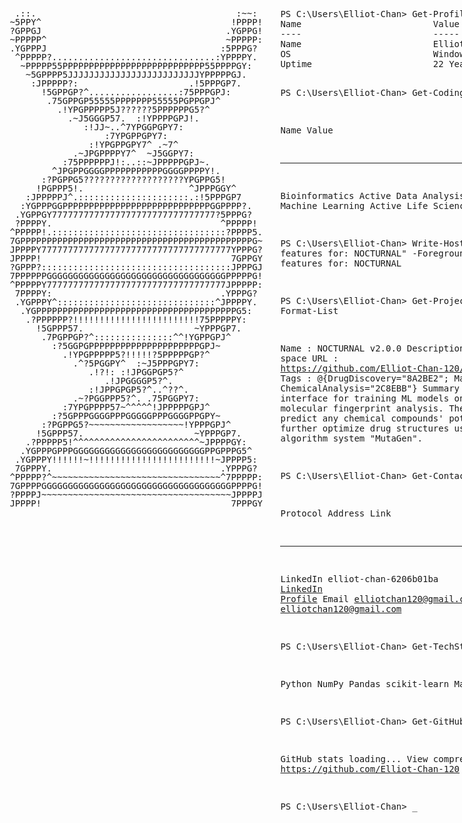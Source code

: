 <div style="display: flex; align-items: flex-start; gap: 20px;">
  <!-- ASCII Art on the left -->
  <div style="white-space: pre; font-family: monospace; line-height: 1;">
  .::.                                      :~~:  
 ~5PPY^                                    !PPPP! 
 ?GPPGJ                                   .YGPPG! 
 ~PPPPP^                                  ~PPPPP: 
 .YGPPPJ                                 :5PPPG?  
  ^PPPPP?...............................:YPPPPY.  
   ~PPPPP55PPPPPPPPPPPPPPPPPPPPPPPPPPP55PPPPGY:   
    ~5GPPPP5JJJJJJJJJJJJJJJJJJJJJJJJJYPPPPPGJ.    
     :JPPPPP?:                     .!5PPPGP7.     
       !5GPPGP?^.................:75PPPGPJ:       
        .75GPPGP55555PPPPPPP55555PGPPGPJ^         
          .!YPGPPPPP5J??????5PPPPPPG5?^           
            .~J5GGGP57.  :!YPPPPGPJ!.             
               :!JJ~..^7YPGGPGPY7:                
                   :7YPGPPGPY7:                   
                :!YPGPPGPY7^ .~7^                 
             .~JPGPPPPY7^  ~J5GGPY7:              
           :75PPPPPPJ!:..::~JPPPPPGPJ~.           
         ^JPGPPGGGGPPPPPPPPPPPGGGGPPPPY!.         
       :?PGPPG5???????????????????YPGPPG5!        
      !PGPPP5!.                    ^JPPPGGY^      
    :JPPPPPJ^.:::::::::::::::::::::.:!5PPPGP7     
   :YGPPPGGPPPPPPPPPPPPPPPPPPPPPPPPPPPPGGPPPP?.   
  .YGPPGY7777777777777777777777777777777?5PPPG?   
  ?PPPPY.                                ^PPPPP!  
 ^PPPPP!.:::::::::::::::::::::::::::::::::?PPPP5. 
 7GPPPPPPPPPPPPPPPPPPPPPPPPPPPPPPPPPPPPPPPPPPPPG~ 
 JPPPPY777777777777777777777777777777777777YPPPG? 
 JPPPP!                                    7GPPGY 
 ?GPPP?::::::::::::::::::::::::::::::::::::JPPPGJ 
 7PPPPPPGGGGGGGGGGGGGGGGGGGGGGGGGGGGGGGGGGPPPPPG! 
 ^PPPPPY7777777777777777777777777777777777JPPPPP: 
  7PPPPY:                                .YPPPG?  
  .YGPPPY^::::::::::::::::::::::::::::::^JPPPPY.  
   .YGPPPPPPPPPPPPPPPPPPPPPPPPPPPPPPPPPPPPPPG5:   
    .?PPPPPP?!!!!!!!!!!!!!!!!!!!!!!!!75PPPPPY:    
      !5GPPP57.                     ~YPPPGP7.     
       .7PGPPGP?^:::::::::::::::^^!YGPPGPJ^       
         :?5GGPGPPPPPPPPPPPPPPPPPPPPPGPJ~         
           .!YPGPPPPP5?!!!!!?5PPPPPGP?^           
             .^?5PGGPY^  :~J5PPPGPY7:             
                .!?!: :!JPGGPGP5?^                
                   .!JPGGGGP5?^.                  
                :!JPPGPGP5?^..^??^.               
             .~?PGGPPP5?^. .75PGGPY7:             
           :7YPGPPPP57~^^^^^!JPPPPPGPJ^           
         :?5GPPPGGGGPPPGGGGGPPPGGGGPPGPY~         
       :?PGPPG5?~~~~~~~~~~~~~~~~~~!YPPPGPJ^       
      !5GPPP57.                     ~YPPPGP7.     
    .?PPPPP5!^^^^^^^^^^^^^^^^^^^^^^^^~JPPPPGY:    
   .YGPPPGPPPGGGGGGGGGGGGGGGGGGGGGGGGGPPGPPPG5^   
  .YGPPPY!!!!!!~!!!!!!!!!!!!!!!!!!!!!!!!~JPPPP5:  
  7GPPPY.                                .YPPPG?  
 ^PPPPP?^~~~~~~~~~~~~~~~~~~~~~~~~~~~~~~~~^7PPPPP: 
 7GPPPPGGGGGGGGGGGGGGGGGGGGGGGGGGGGGGGGGGGGPPPPG! 
 ?PPPPJ~~~~~~~~~~~~~~~~~~~~~~~~~~~~~~~~~~~~JPPPPJ 
 JPPPP!                                    7PPPGY 

  </div>

  <!-- PowerShell-style info on the right -->
  <div style="font-family: Consolas, 'Courier New', monospace; font-size: 14px;">
<pre>
PS C:\Users\Elliot-Chan> Get-Profile
Name                         Value
----                         -----
Name                         Elliot Chan
OS                           Windows 11
Uptime                       22 Years

PS C:\Users\Elliot-Chan> Get-CodingInterests

Name                           Value
----                           -----
Bioinformatics                 Active
Data Analysis                  Active
Visualizations                 Active
Machine Learning               Active
Life Sciences Applications     Active

PS C:\Users\Elliot-Chan> Write-Host "Currently working on more features for: NOCTURNAL" -ForegroundColor Cyan
Currently working on more features for: NOCTURNAL

PS C:\Users\Elliot-Chan> Get-Project -Name NOCTURNAL | Format-List

Name        : NOCTURNAL v2.0.0
Description : Exploring the dark chemical space
URL         : <a href="https://github.com/Elliot-Chan-120/NOCTURNAL-v2.0.0" target="_blank">https://github.com/Elliot-Chan-120/NOCTURNAL-v2.0.0</a>
Tags        : @{DrugDiscovery="8A2BE2"; MachineLearning="FF6F00"; ChemicalAnalysis="2C8EBB"}
Summary     : A database navigation-aided interface for training ML models on drug-protein potency
              & compound molecular fingerprint analysis. The system can apply these models to
              predict any chemical compounds' potencies against target proteins, and further
              optimize drug structures using my molecular optimization algorithm system "MutaGen".

PS C:\Users\Elliot-Chan> Get-ContactInfo | Format-Table

Protocol        Address                          Link
--------        -------                          ----
LinkedIn        elliot-chan-6206b01ba            <a href="https://linkedin.com/in/elliot-chan-6206b01ba/" target="_blank">LinkedIn Profile</a>
Email           elliotchan120@gmail.com          <a href="mailto:elliotchan120@gmail.com">elliotchan120@gmail.com</a>

PS C:\Users\Elliot-Chan> Get-TechStack

Python    NumPy    Pandas    scikit-learn    Matplotlib    Plotly    PowerShell

PS C:\Users\Elliot-Chan> Get-GitHubStats | Out-Host

GitHub stats loading...
View comprehensive stats at: <a href="https://github.com/Elliot-Chan-120" target="_blank">https://github.com/Elliot-Chan-120</a>

PS C:\Users\Elliot-Chan> _
</pre>
  </div>
</div>

